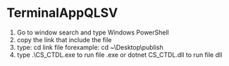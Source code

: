 # TerminalAppQLSV

1. Go to window search and type Windows PowerShell
2. copy the link that include the file
3. type: cd link file forexample: cd ~\Desktop\publish
4. type .\CS_CTDL.exe to run file .exe or dotnet CS_CTDL.dll to run file dll
